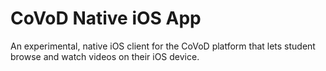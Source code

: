 # CoVoD Native iOS App
An experimental, native iOS client for the CoVoD platform that lets student browse and watch videos on their iOS device.
